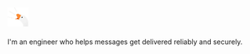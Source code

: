 ## <img src="/images/honk.png" alt="goose" height="40">

I'm an engineer who helps messages get delivered reliably and securely. 
